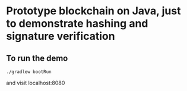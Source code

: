 # Prototype blockchain on Java, just to demonstrate hashing and signature verification

## To run the demo 
```
./gradlew bootRun
```

and visit localhost:8080



